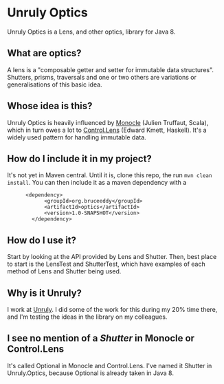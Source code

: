 Unruly Optics
======

Unruly Optics is a Lens, and other optics, library for Java 8.

What are optics?
---------------

A lens is a "composable getter and setter for immutable data structures".  Shutters, prisms, traversals and one or two
others are variations or generalisations of this basic idea.
 
Whose idea is this?
-------------------

Unruly Optics is heavily influenced by [Monocle](https://github.com/julien-truffaut/Monocle) (Julien Truffaut, Scala),
which in turn owes a lot to [Control.Lens](https://hackage.haskell.org/package/lens-4.15.4/docs/Control-Lens.html) (Edward Kmett, Haskell).  It's a 
widely used pattern for handling immutable data.

How do I include  it in my project?
----------------

It's not yet in Maven central.  Until it is, clone this repo, the run 
```mvn clean install```.  You can then include it as a maven dependency with a 
```$xslt
      <dependency>
            <groupId>org.bruceeddy</groupId>
            <artifactId>optics</artifactId>
            <version>1.0-SNAPSHOT</version>
        </dependency>
```

How do I use it?
----------------

Start by looking at the API provided by Lens and Shutter.  Then, 
best place to start is the LensTest and ShutterTest, which have examples
of each method of Lens and Shutter being used.

Why is it Unruly?
----------------

I work at [Unruly](https://medium.com/unruly-engineering).
  I did some of the work for this during my 20% time there,
   and I'm testing the ideas in the library on my colleagues.

I see no mention of a *Shutter* in Monocle or Control.Lens
--------------------

It's called Optional in Monocle and Control.Lens.  I've named it Shutter
 in Unruly.Optics, because Optional is already taken in Java 8.
 
 



